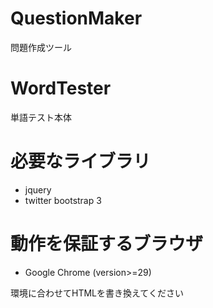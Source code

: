 # QuestionMaker #
問題作成ツール

# WordTester #
単語テスト本体

# 必要なライブラリ #
* jquery
* twitter bootstrap 3

# 動作を保証するブラウザ #
* Google Chrome (version>=29)

環境に合わせてHTMLを書き換えてください

